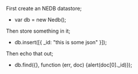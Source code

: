 First create an NEDB datastore;

* var db = new Nedb();

Then store something in it;

* db.insert([{ _id: "this is some json" }]);

Then echo that out;

* db.find({}, function (err, doc) {alert(doc[0]._id)});

